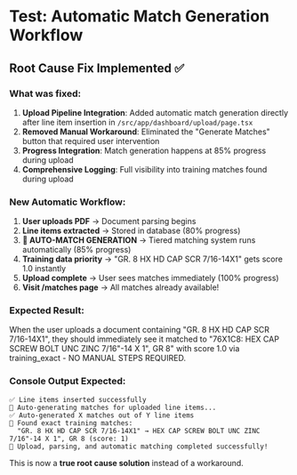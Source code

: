 # Test: Automatic Match Generation Workflow

## Root Cause Fix Implemented ✅

### What was fixed:
1. **Upload Pipeline Integration**: Added automatic match generation directly after line item insertion in `/src/app/dashboard/upload/page.tsx`
2. **Removed Manual Workaround**: Eliminated the "Generate Matches" button that required user intervention
3. **Progress Integration**: Match generation happens at 85% progress during upload
4. **Comprehensive Logging**: Full visibility into training matches found during upload

### New Automatic Workflow:

1. **User uploads PDF** → Document parsing begins
2. **Line items extracted** → Stored in database (80% progress)
3. **🎯 AUTO-MATCH GENERATION** → Tiered matching system runs automatically (85% progress)
4. **Training data priority** → "GR. 8 HX HD CAP SCR 7/16-14X1" gets score 1.0 instantly
5. **Upload complete** → User sees matches immediately (100% progress)
6. **Visit /matches page** → All matches already available!

### Expected Result:
When the user uploads a document containing "GR. 8 HX HD CAP SCR 7/16-14X1", they should immediately see it matched to "76X1C8: HEX CAP SCREW BOLT UNC ZINC 7/16"-14 X 1", GR 8" with score 1.0 via training_exact - NO MANUAL STEPS REQUIRED.

### Console Output Expected:
```
✅ Line items inserted successfully
🎯 Auto-generating matches for uploaded line items...
✅ Auto-generated X matches out of Y line items
🎯 Found exact training matches:
  "GR. 8 HX HD CAP SCR 7/16-14X1" → HEX CAP SCREW BOLT UNC ZINC 7/16"-14 X 1", GR 8 (score: 1)
🎉 Upload, parsing, and automatic matching completed successfully!
```

This is now a **true root cause solution** instead of a workaround.